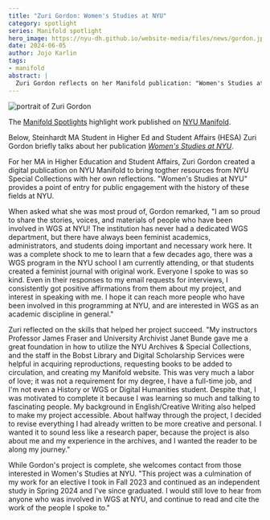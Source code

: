 ```yaml
---
title: "Zuri Gordon: Women's Studies at NYU"
category: spotlight
series: Manifold spotlight
hero_image: https://nyu-dh.github.io/website-media/files/news/gordon.jpg
date: 2024-06-05
author: Jojo Karlin
tags:
- manifold
abstract: |
  Zuri Gordon reflects on her Manifold publication: "Women's Studies at NYU"
---
```


<article class="message is-success mb-4" style="max-width:800px">
  <div class="message-body has-text-warning">
      <img src="https://nyu-dh.github.io/website-media/files/people/gordon.jpg" class="is-pulled-right circle-128" alt="portrait of Zuri Gordon"/>
      <p>The <a href="/news/manifold-spotlights/">Manifold Spotlights</a> highlight work published on <a href="https://nyu.manifoldapp.org">NYU Manifold</a>.</p>
      <p class="mb-3">Below, Steinhardt MA Student in Higher Ed and Student Affairs (HESA) Zuri Gordon briefly talks about her publication <i><a href="https://nyu.manifoldapp.org/projects/wgsatnyu">Women's Studies at NYU</a></i>.</p>

  </div>
</article>

For her MA in Higher Education and Student Affairs, Zuri Gordon created a digital publication on NYU Manifold to bring togther resources from NYU Special Collections with her own reflections. "Women's Studies at NYU" provides a point of entry for public engagement with the history of these fields at NYU. 

When asked what she was most proud of, Gordon remarked, "I am so proud to share the stories, voices, and materials of people who have been involved in WGS at NYU! The institution has never had a dedicated WGS department, but there have always been feminist academics, administrators, and students doing important and necessary work here. It was a complete shock to me to learn that a few decades ago, there was a WGS program in the NYU school I am currently attending, or that students created a feminist journal with original work. Everyone I spoke to was so kind. Even in their responses to my email requests for interviews, I consistently got positive affirmations from them about my project, and interest in speaking with me. I hope it can reach more people who have been involved in this programming at NYU, and are interested in WGS as an academic discipline in general."

Zuri reflected on the skills that helped her project succeed. "My instructors Professor James Fraser and University Archivist Janet Bunde gave me a great foundation in how to utilize the NYU Archives & Special Collections, and the staff in the Bobst Library and Digital Scholarship Services were helpful in acquiring reproductions, requesting books to be added to circulation, and creating my Manifold website. This was very much a labor of love; it was not a requirement for my degree, I have a full-time job, and I'm not even a History or WGS or Digital Humanities student. Despite that, I was motivated to complete it because I was learning so much and talking to fascinating people. My background in English/Creative Writing also helped to make my project accessible. About halfway through the project, I decided to revise everything I had already written to be more creative and personal. I wanted it to sound less like a research paper, because the project is also about me and my experience in the archives, and I wanted the reader to be along my journey."

While Gordon's project is complete, she welcomes contact from those interested in Women's Studies at NYU. "This project was a culmination of my work for an elective I took in Fall 2023 and continued as an independent study in Spring 2024 and I've since graduated. I would still love to hear from anyone who was involved in WGS at NYU, and continue to read and cite the work of the people I spoke to."



